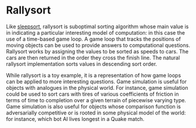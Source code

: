 Rallysort
=========

Like [sleepsort](http://rosettacode.org/wiki/Sorting_algorithms/Sleep_sort), rallysort is suboptimal sorting algorithm whose main value is in indicating a particular interesting model of computation: in this case the use of a time-based game loop. A game loop that tracks the positions of moving objects can be used to provide answers to computational questions. Rallysort works by assigning the values to be sorted as speeds to cars. The cars are then returned in the order they cross the finish line. The natural rallysort implementation sorts values in descending sort order.

While rallysort is a toy example, it is a representation of how game loops can be applied to more interesting questions. Game simulation is useful for objects with analogues in the physical world. For instance, game simulation could be used to sort cars with tires of various coefficients of friction in terms of time to completion over a given terrain of piecewise varying type. Game simulation is also useful for objects whose comparison function is adversarially competitive or is rooted in some physical model of the world: for instance, which bot AI lives longest in a Quake match.


